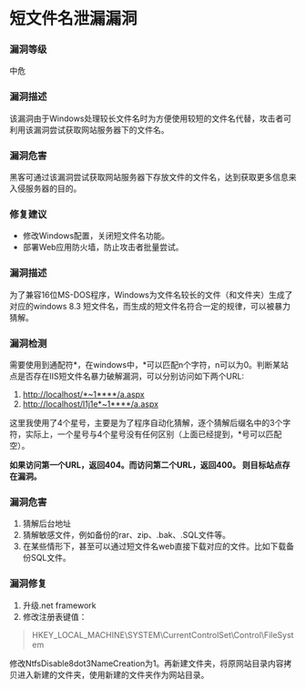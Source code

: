 # 短文件名泄漏漏洞

### 漏洞等级

中危

### 漏洞描述

该漏洞由于Windows处理较长文件名时为方便使用较短的文件名代替，攻击者可利用该漏洞尝试获取网站服务器下的文件名。

### 漏洞危害

黑客可通过该漏洞尝试获取网站服务器下存放文件的文件名，达到获取更多信息来入侵服务器的目的。

### 修复建议

- 修改Windows配置，关闭短文件名功能。
- 部署Web应用防火墙，防止攻击者批量尝试。

### 漏洞描述

为了兼容16位MS-DOS程序，Windows为文件名较长的文件（和文件夹）生成了对应的windows 8.3 短文件名，而生成的短文件名符合一定的规律，可以被暴力猜解。

### 漏洞检测

需要使用到通配符*，在windows中，*可以匹配n个字符，n可以为0。判断某站点是否存在IIS短文件名暴力破解漏洞，可以分别访问如下两个URL:

1. [http://localhost/\*~1\*\*\*\*/a.aspx](http://localhost//*~1/*/*/*/*/a.aspx)
2. [http://localhost/l1j1e\*~1\*\*\*\*/a.aspx](http://localhost/l1j1e/*~1/*/*/*/*/a.aspx)

这里我使用了4个星号，主要是为了程序自动化猜解，逐个猜解后缀名中的3个字符，实际上，一个星号与4个星号没有任何区别（上面已经提到，*号可以匹配空）。

**如果访问第一个URL，返回404。而访问第二个URL，返回400。 则目标站点存在漏洞。**

### 漏洞危害

1. 猜解后台地址
2. 猜解敏感文件，例如备份的rar、zip、.bak、.SQL文件等。
3. 在某些情形下，甚至可以通过短文件名web直接下载对应的文件。比如下载备份SQL文件。

### 漏洞修复

1. 升级.net framework
2. 修改注册表键值：

> HKEY_LOCAL_MACHINE\SYSTEM\CurrentControlSet\Control\FileSystem

修改NtfsDisable8dot3NameCreation为1。再新建文件夹，将原网站目录内容拷贝进入新建的文件夹，使用新建的文件夹作为网站目录。